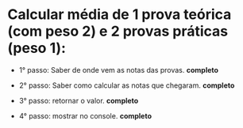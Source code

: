 # Calcular média de 1 prova teórica (com peso 2) e 2 provas práticas (peso 1):

- 1° passo: Saber de onde vem as notas das provas. **completo**

- 2° passo: Saber como calcular as notas que chegaram. **completo**

- 3° passo: retornar o valor. **completo**

- 4° passo: mostrar no console. **completo**